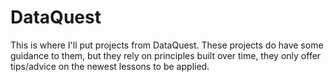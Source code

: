 # DataQuest
This is where I'll put projects from DataQuest.
These projects do have some guidance to them, but they rely on principles built over time, they only offer tips/advice on the newest lessons to be applied. 
